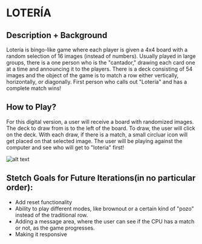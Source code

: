 # LOTERÍA

## Description + Background
Lotería is bingo-like game where each player is given a 4x4 board with a random selection of 16 images (instead of numbers). Usually played in large groups, there is a one person who is the "cantador," drawing each card one at a time and announcing it to the players. There is a deck consisting of 54 images and the object of the game is to match a row either vertically, horizontally, or diagonally. First person who calls out "Lotería" and has a complete match wins!

## How to Play?
For this digital version, a user will receive a board with randomized images. The deck to draw from is to the left of the board. To draw, the user will click on the deck. With each draw, if there is a match, a small circluar icon will get placed on that selected image. The user will be playing against the computer and see who will get to "loteria" first!

![alt text](https://github.com/beniciovargas/loteria/blob/master/assets/loteria-how-to.gif)

## Stetch Goals for Future Iterations(in no particular order):
* Add reset functionality
* Ability to play different modes, like brownout or a certain kind of "pozo" instead of the traditional row. 
* Adding a message area, where the user can see if the CPU has a match or not, as the game progresses. 
* Making it responsive




